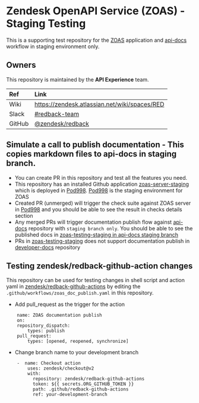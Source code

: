 # Zendesk OpenAPI Service (ZOAS) - Staging Testing
This is a supporting test repository for the [ZOAS](https://github.com/zendesk/zoas) application and [api-docs](https://github.com/zendesk/api-docs) workflow in staging environment only.

## Owners

This repository is maintained by the **API Experience** team.

| Ref    | Link                                                              |
|:-------|:------------------------------------------------------------------|
| Wiki   | https://zendesk.atlassian.net/wiki/spaces/RED                     |
| Slack  | [#redback-team](https://zendesk.slack.com/messages/CL45RMA92)     |
| GitHub | [@zendesk/redback](https://github.com/orgs/zendesk/teams/redback) |

## Simulate a call to publish documentation - This copies markdown files to api-docs in staging branch.
- You can create PR in this repository and test all the features you need.
- This repository has an installed Github application [zoas-server-staging](https://github.com/apps/zoas-server-staging) which is deployed in [Pod998](https://spinnaker.zende.sk/#/applications/zoas/executions?pipeline=pod998). [Pod998](https://spinnaker.zende.sk/#/applications/zoas/executions?pipeline=pod998) is the staging environment for ZOAS
- Created PR (unmerged) will trigger the check suite against ZOAS server in [Pod998](https://spinnaker.zende.sk/#/applications/zoas/executions?pipeline=pod998) and you should be able to see the result in checks details section
- Any merged PRs will trigger documentation publish flow against [api-docs](https://github.com/zendesk/api-docs) repository with `staging branch only`. You should be able to see the published docs in [zoas-testing-staging in api-docs staging branch](https://github.com/zendesk/api-docs/tree/staging/docs/zendesk/zoas-testing-staging)
- PRs in [zoas-testing-staging](https://github.com/zendesk/zoas-testing-staging) does not support documentation publish in [developer-docs](https://github.com/zendesk/developer-docs) repository

## Testing zendesk/redback-github-action changes
This repository can be used for testing changes in shell script and action yaml in [zendesk/redback-github-actions](https://github.com/zendesk/redback-github-actions) by editing the `.github/workflows/zoas_doc_publish.yaml` in this repository.

- Add pull_request as the trigger for the action

```
    name: ZOAS documentation publish
    on:
    repository_dispatch:
        types: publish
    pull_request:
        types: [opened, reopened, synchronize]
```

- Change branch name to your development branch

```
    -  name: Checkout action
        uses: zendesk/checkout@v2
        with:
          repository: zendesk/redback-github-actions
          token: ${{ secrets.ORG_GITHUB_TOKEN }}
          path: .github/redback-github-actions
          ref: your-development-branch
```

